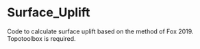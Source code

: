 # Surface_Uplift
Code to calculate surface uplift based on the method of Fox 2019. Topotoolbox is required.
